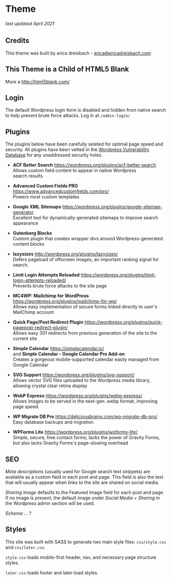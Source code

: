 # Theme
###### last updated April 2021

## Credits
This theme was built by erica dreisbach - erica@ericadreisbach.com

## This Theme is a Child of HTML5 Blank
More a http://html5blank.com/

## Login
The default Wordpress login form is disabled and hidden from native search to help prevent brute force attacks. Log in at `/admin-login/`

## Plugins
The plugins below have been carefully seleted for optimal page speed and security. All plugins have been vetted in the <a href="https://wpscan.com/" target="_blank" rel="noopener">Wordpress Vulnerability Database</a> for any unaddressed security holes.

- **ACF Better Search** https://wordpress.org/plugins/acf-better-search <br />
  Allows custom field content to appear in native Wordpress search&nbsp;results

- **Advanced Custom Fields PRO** https://www.advancedcustomfields.com/pro/ <br />
   Powers most custom templates

- **Google XML Sitemaps** https://wordpress.org/plugins/google-sitemap-generator <br />
Excellent tool for dynamically-generated sitemaps to improve search appearance

- **Gutenberg Blocks** <br />
  Custom plugin that creates wrapper divs around Wordpress-generated content blocks

- **lazysizes** http://wordpress.org/plugins/lazysizes/ <br />
  Defers pageload of offscreen images, an important ranking signal for search.

- **Limit Login Attempts Reloaded** https://wordpress.org/plugins/limit-login-attempts-reloaded/ <br />
Prevents brute force attacks to the site page

- **MC4WP: Mailchimp for WordPress** https://wordpress.org/plugins/mailchimp-for-wp/ <br />
  Allows easy implementation of secure forms linked directly to user's MailChimp account

- **Quick Page/Post Redirect Plugin** https://wordpress.org/plugins/quick-pagepost-redirect-plugin/ <br />
  Allows easy 301 redirects from previous generation of the site to the current site

- **Simple Calendar** https://simplecalendar.io/ <br />
and **Simple Calendar - Google Calendar Pro Add-on** <br />
 Creates a gorgeous mobile-supported calendar easily managed from Google Calendar

- **SVG Support** https://wordpress.org/plugins/svg-support/ <br />
  Allows vector SVG files uploaded to the Wordpress media library, allowing crystal clear retina display

- **WebP Express**  https://wordpress.org/plugins/webp-express/ <br />
  Allows images to be served in the <span style="white-space: nowrap">next-gen</span> .webp format, improving page&nbsp;speed.

- **WP Migrate DB Pro** https://deliciousbrains.com/wp-migrate-db-pro/ <br />
  Easy database backups and migration

- **WPForms Lite** https://wordpress.org/plugins/wpforms-lite/ <br />
 Simple, secure, free contact forms; lacks the power of Gravity Forms, but also lacks Gravity Forms's <span class="nowrap">page-slowing</span> overhead 


## SEO
*Meta descriptions* (usually used for Google search text snippets) are available as a custom field in each post and page. This field is also the text that will usually appear when links to the site are shared on social media.

*Sharing image* defaults to the Featured Image field for each post and page. If no image is present, the default image under *Social Media + Sharing* in the Wordpress admin section will be used.

*Schema* ... ?


## Styles
This site was built with SASS to generate two main style files: `css/style.css` and `css/later.css`.

`style.css` loads mobile-first header, nav, and necessary page structure styles.

`later.css` loads footer and later-load styles.
